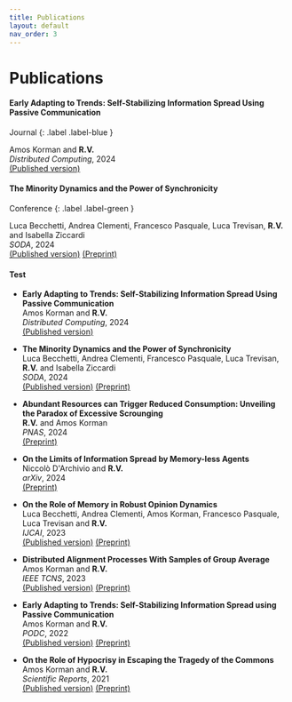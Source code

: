 ```yaml
---
title: Publications
layout: default
nav_order: 3
---
```


# Publications


#### Early Adapting to Trends: Self-Stabilizing Information Spread Using Passive Communication

Journal
{: .label .label-blue }

Amos Korman and **R.V.**   
*Distributed Computing*, 2024   
[(Published version)](https://doi.org/10.1007/s00446-024-00462-8)    



#### The Minority Dynamics and the Power of Synchronicity

Conference
{: .label .label-green }

Luca Becchetti, Andrea Clementi, Francesco Pasquale, Luca Trevisan, **R.V.** and Isabella Ziccardi   
*SODA*, 2024   
[(Published version)](https://doi.org/10.1137/1.9781611977912.144) [(Preprint)](https://arxiv.org/abs/2310.13558)



#### Test

- **Early Adapting to Trends: Self-Stabilizing Information Spread Using Passive Communication**   
Amos Korman and **R.V.**   
*Distributed Computing*, 2024   
[(Published version)](https://doi.org/10.1007/s00446-024-00462-8)    

- **The Minority Dynamics and the Power of Synchronicity**   
Luca Becchetti, Andrea Clementi, Francesco Pasquale, Luca Trevisan, **R.V.** and Isabella Ziccardi   
*SODA*, 2024   
[(Published version)](https://doi.org/10.1137/1.9781611977912.144) [(Preprint)](https://arxiv.org/abs/2310.13558)   

- **Abundant Resources can Trigger Reduced Consumption: Unveiling the Paradox of Excessive Scrounging**   
**R.V.** and Amos Korman   
*PNAS*, 2024   
[(Preprint)](https://arxiv.org/abs/2307.04920)   

- **On the Limits of Information Spread by Memory-less Agents**   
Niccolò D'Archivio and **R.V.**   
*arXiv*, 2024   
[(Preprint)](https://arxiv.org/abs/2402.11553)   

- **On the Role of Memory in Robust Opinion Dynamics**   
Luca Becchetti, Andrea Clementi, Amos Korman, Francesco Pasquale, Luca Trevisan and **R.V.**   
*IJCAI*, 2023   
[(Published version)](https://doi.org/10.24963/ijcai.2023/4) [(Preprint)](https://arxiv.org/abs/2302.08600)   

- **Distributed Alignment Processes With Samples of Group Average**   
Amos Korman and **R.V.**   
*IEEE TCNS*, 2023   
[(Published version)](https://doi.org/10.1109/TCNS.2022.3212640) [(Preprint)](https://hal.science/hal-03124213)   

- **Early Adapting to Trends: Self-Stabilizing Information Spread using Passive Communication**   
Amos Korman and **R.V.**   
*PODC*, 2022   
[(Published version)](https://doi.org/10.1145/3519270.3538415) [(Preprint)](https://hal.science/hal-03615861)   

- **On the Role of Hypocrisy in Escaping the Tragedy of the Commons**   
Amos Korman and **R.V.**   
*Scientific Reports*, 2021   
[(Published version)](https://doi.org/10.1109/TCNS.2022.3212640) [(Preprint)](https://arxiv.org/abs/2106.15942)
